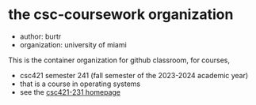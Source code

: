 # the csc-coursework organization

- author: burtr
- organization: university of miami

This is the container organization for github classroom, for courses, 
- csc421 semester 241 (fall semester of the 2023-2024 academic year)
- that is a course in operating systems
- see the [csc421-231 homepage](https://www.cs.miami.edu/home/burt/learning/csc421.241/)
